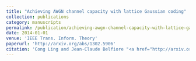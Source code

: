 ```yaml
---
title: "Achieving AWGN channel capacity with lattice Gaussian coding"
collection: publications
category: manuscripts
permalink: /publication/achieving-awgn-channel-capacity-with-lattice-gaussian-coding
date: 2014-01-01
venue: 'IEEE Trans. Inform. Theory'
paperurl: 'http://arxiv.org/abs/1302.5906'
citation: 'Cong Ling and Jean-Claude Belfiore "<a href="http://arxiv.org/abs/1302.5906">Achieving AWGN channel capacity with lattice Gaussian coding</a>", IEEE Trans. Inform. Theory, vol. 60, no. 10, pp. 5918–5929, Oct. 2014.'
---
```

